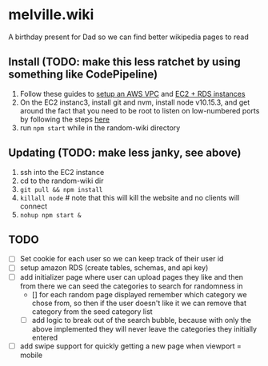 # melville.wiki

A birthday present for Dad so we can find better wikipedia pages to read

## Install (TODO: make this less ratchet by using something like CodePipeline)
1. Follow these guides to [setup an AWS VPC](https://docs.aws.amazon.com/AmazonRDS/latest/UserGuide/CHAP_Tutorials.WebServerDB.CreateVPC.html) and [EC2 + RDS instances](https://docs.aws.amazon.com/AmazonRDS/latest/UserGuide/CHAP_Tutorials.WebServerDB.CreateVPC.html)
2. On the EC2 instanc3, install git and nvm, install node v10.15.3, and get around the fact that you need to be root to listen on low-numbered ports by following the steps [here](https://www.edureka.co/community/23346/unable-to-start-express-server-on-aws-instance)
3. run `npm start` while in the random-wiki directory

## Updating (TODO: make less janky, see above)
1. ssh into the EC2 instance
2. cd to the random-wiki dir
3. `git pull && npm install`
4. `killall node` # note that this will kill the website and no clients will connect
5. `nohup npm start &`

## TODO

- [ ] Set cookie for each user so we can keep track of their user id
- [ ] setup amazon RDS (create tables, schemas, and api key)
- [ ] add initializer page where user can upload pages they like and then from there we can seed the categories to search for randomness in
  - [] for each random page displayed remember which category we chose from, so then if the user doesn't like it we can remove that category from the seed category list
  - [ ] add logic to break out of the search bubble, because with only the above implemented they will never leave the categories they initially entered
- [ ] add swipe support for quickly getting a new page when viewport = mobile